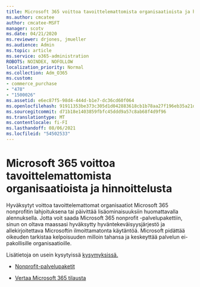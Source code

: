 ```yaml
---
title: Microsoft 365 voittoa tavoittelemattomista organisaatioista ja hinnoittelusta
ms.author: cmcatee
author: cmcatee-MSFT
manager: scotv
ms.date: 04/21/2020
ms.reviewer: drjones, jmueller
ms.audience: Admin
ms.topic: article
ms.service: o365-administration
ROBOTS: NOINDEX, NOFOLLOW
localization_priority: Normal
ms.collection: Adm_O365
ms.custom:
- commerce_purchase
- "478"
- "1500026"
ms.assetid: e6ec87f5-98d4-444d-b1e7-dc36cd60f064
ms.openlocfilehash: 91911353be373c305d1d042883618cb1b78aa27f196eb35a21d031113b61c4fb
ms.sourcegitcommit: d71b18e1403859fbfc45ddd9a57c8ab68f4d9f96
ms.translationtype: MT
ms.contentlocale: fi-FI
ms.lasthandoff: 08/06/2021
ms.locfileid: "54502533"
---
```

# <a name="microsoft-365-for-nonprofit-plans-and-pricing"></a>Microsoft 365 voittoa tavoittelemattomista organisaatioista ja hinnoittelusta

Hyväksytyt voittoa tavoittelemattomat organisaatiot Microsoft 365 nonprofitin lahjoituksena tai päivittää lisäominaisuuksiin huomattavalla alennuksella. Jotta voit saada Microsoft 365 nonprofit -palvelupakettiin, sinun on oltava maassasi hyväksytty hyväntekeväisyysjärjestö ja allekirjoitettava Microsoftin ilmoittamatonta käytäntöä. [](https://go.microsoft.com/fwlink/p/?LinkID=330253) Microsoft pidättää oikeuden tarkistaa kelpoisuuden milloin tahansa ja keskeyttää palvelun ei-pakollisille organisaatioille.
  
Lisätietoja on usein kysytyissä [kysymyksissä.](https://products.office.com/nonprofit/office-365-nonprofit)
  
- [Nonprofit-palvelupaketit](https://products.office.com/nonprofit/office-365-nonprofit-plans-and-pricing?tab=1)

- [Vertaa Microsoft 365 tilausta](https://products.office.com/business/compare-more-office-365-for-business-plans)